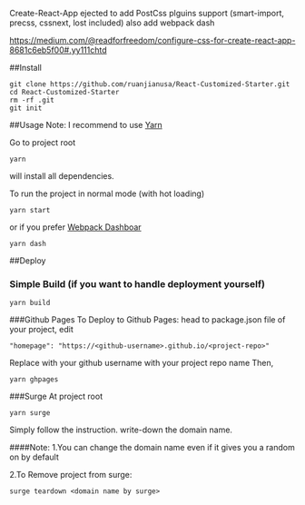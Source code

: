 Create-React-App 
ejected to add PostCss plguins support
(smart-import, precss, cssnext, lost included)
also add webpack dash

https://medium.com/@readforfreedom/configure-css-for-create-react-app-8681c6eb5f00#.yy111chtd

##Install
```
git clone https://github.com/ruanjianusa/React-Customized-Starter.git
cd React-Customized-Starter
rm -rf .git
git init
```

##Usage
Note: I recommend to use [Yarn](https://yarnpkg.com/)

Go to project root
```
yarn
```
will install all dependencies.

To run the project in normal mode (with hot loading)
```
yarn start
```
or if you prefer [Webpack Dashboar](https://github.com/FormidableLabs/webpack-dashboard)
```
yarn dash
```


##Deploy
### Simple Build (if you want to handle deployment yourself)
```
yarn build
```

###Github Pages
To Deploy to Github Pages:
head to package.json file of your project, edit
```
"homepage": "https://<github-username>.github.io/<project-repo>"
```
Replace <github-username> with your github username
        <project-repo> with your project repo name
Then,
```
yarn ghpages
```
###Surge
At project root
```
yarn surge
```
Simply follow the instruction. 
write-down the domain name.

####Note: 
1.You can change the domain name even if it gives you a random on by default

2.To Remove project from surge: 
```
surge teardown <domain name by surge>
```

